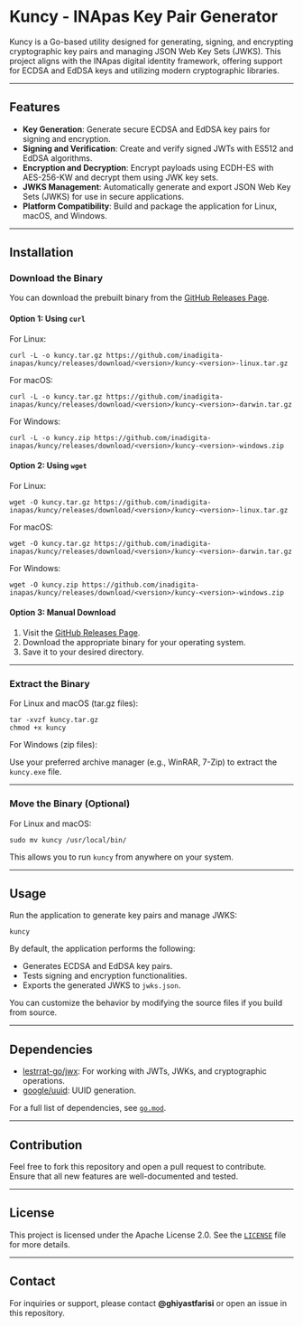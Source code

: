 # Kuncy - INApas Key Pair Generator

Kuncy is a Go-based utility designed for generating, signing, and encrypting cryptographic key pairs and managing JSON Web Key Sets (JWKS). This project aligns with the INApas digital identity framework, offering support for ECDSA and EdDSA keys and utilizing modern cryptographic libraries.

---

## Features

- **Key Generation**: Generate secure ECDSA and EdDSA key pairs for signing and encryption.
- **Signing and Verification**: Create and verify signed JWTs with ES512 and EdDSA algorithms.
- **Encryption and Decryption**: Encrypt payloads using ECDH-ES with AES-256-KW and decrypt them using JWK key sets.
- **JWKS Management**: Automatically generate and export JSON Web Key Sets (JWKS) for use in secure applications.
- **Platform Compatibility**: Build and package the application for Linux, macOS, and Windows.

---

## Installation

### Download the Binary

You can download the prebuilt binary from the [GitHub Releases Page](https://github.com/inadigita-inapas/kuncy/releases).

#### Option 1: Using `curl`

For Linux:

```
curl -L -o kuncy.tar.gz https://github.com/inadigita-inapas/kuncy/releases/download/<version>/kuncy-<version>-linux.tar.gz
```

For macOS:

```
curl -L -o kuncy.tar.gz https://github.com/inadigita-inapas/kuncy/releases/download/<version>/kuncy-<version>-darwin.tar.gz
```

For Windows:

```
curl -L -o kuncy.zip https://github.com/inadigita-inapas/kuncy/releases/download/<version>/kuncy-<version>-windows.zip
```

#### Option 2: Using `wget`

For Linux:

```
wget -O kuncy.tar.gz https://github.com/inadigita-inapas/kuncy/releases/download/<version>/kuncy-<version>-linux.tar.gz
```

For macOS:

```
wget -O kuncy.tar.gz https://github.com/inadigita-inapas/kuncy/releases/download/<version>/kuncy-<version>-darwin.tar.gz
```

For Windows:

```
wget -O kuncy.zip https://github.com/inadigita-inapas/kuncy/releases/download/<version>/kuncy-<version>-windows.zip
```

#### Option 3: Manual Download

1. Visit the [GitHub Releases Page](https://github.com/inadigita-inapas/kuncy/releases).
2. Download the appropriate binary for your operating system.
3. Save it to your desired directory.

---

### Extract the Binary

For Linux and macOS (tar.gz files):

```
tar -xvzf kuncy.tar.gz
chmod +x kuncy
```

For Windows (zip files):

Use your preferred archive manager (e.g., WinRAR, 7-Zip) to extract the `kuncy.exe` file.

---

### Move the Binary (Optional)

For Linux and macOS:

```
sudo mv kuncy /usr/local/bin/
```

This allows you to run `kuncy` from anywhere on your system.

---

## Usage

Run the application to generate key pairs and manage JWKS:

```
kuncy
```

By default, the application performs the following:

- Generates ECDSA and EdDSA key pairs.
- Tests signing and encryption functionalities.
- Exports the generated JWKS to `jwks.json`.

You can customize the behavior by modifying the source files if you build from source.

---

## Dependencies

- [lestrrat-go/jwx](https://github.com/lestrrat-go/jwx): For working with JWTs, JWKs, and cryptographic operations.
- [google/uuid](https://github.com/google/uuid): UUID generation.

For a full list of dependencies, see [`go.mod`](go.mod).

---

## Contribution

Feel free to fork this repository and open a pull request to contribute. Ensure that all new features are well-documented and tested.

---

## License

This project is licensed under the Apache License 2.0. See the [`LICENSE`](LICENSE) file for more details.

---

## Contact

For inquiries or support, please contact **@ghiyastfarisi** or open an issue in this repository.